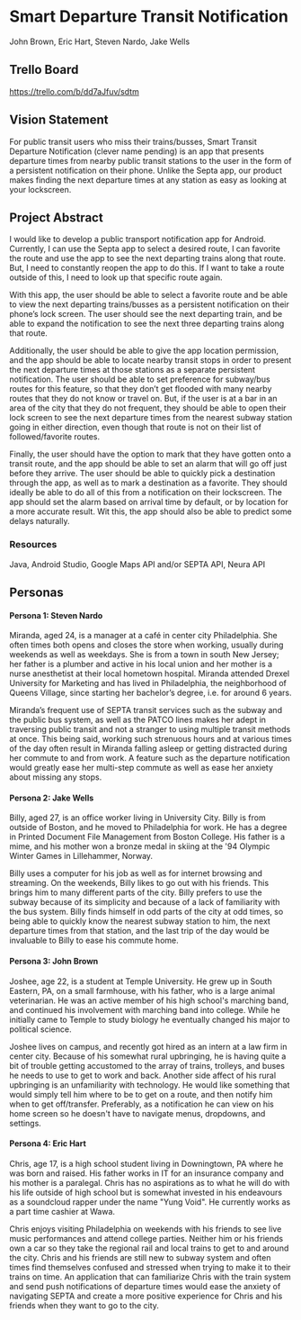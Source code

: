 # Smart Departure Transit Notification
John Brown, Eric Hart, Steven Nardo, Jake Wells

## Trello Board
https://trello.com/b/dd7aJfuv/sdtm

## Vision Statement
For public transit users who miss their trains/busses, Smart Transit Departure Notification (clever name pending) is an app that presents departure times from nearby public transit stations to the user in the form of a persistent notification on their phone. Unlike the Septa app, our product makes finding the next departure times at any station as easy as looking at your lockscreen.

## Project Abstract

I would like to develop a public transport notification app for Android. Currently, I can use the Septa app to select a desired route, I can favorite the route and use the app to see the next departing trains along that route. But, I need to constantly reopen the app to do this. If I want to take a route outside of this, I need to look up that specific route again.

With this app, the user should be able to select a favorite route and be able to view the next departing trains/busses as a persistent notification on their phone’s lock screen. The user should see the next departing train, and be able to expand the notification to see the next three departing trains along that route.

Additionally, the user should be able to give the app location permission, and the app should be able to locate nearby transit stops in order to present the next departure times at those stations as a separate persistent notification. The user should be able to set preference for subway/bus routes for this feature, so that they don’t get flooded with many nearby routes that they do not know or travel on. But, if the user is at a bar in an area of the city that they do not frequent, they should be able to open their lock screen to see the next departure times from the nearest subway station going in either direction, even though that route is not on their list of followed/favorite routes.

Finally, the user should have the option to mark that they have gotten onto a transit route, and the app should be able to set an alarm that will go off just before they arrive. The user should be able to quickly pick a destination through the app, as well as to mark a destination as a favorite. They should ideally be able to do all of this from a notification on their lockscreen. The app should set the alarm based on arrival time by default, or by location for a more accurate result. Wit this, the app should also be able to predict some delays naturally.

### Resources
Java, Android Studio, Google Maps API and/or SEPTA API, Neura API


## Personas

#### Persona 1: Steven Nardo
Miranda, aged 24, is a manager at a café in center city Philadelphia. She often times both opens and closes the store when working, usually during weekends as well as weekdays. She is from a town in south New Jersey; her father is a plumber and active in his local union and her mother is a nurse anesthetist at their local hometown hospital. Miranda attended Drexel University for Marketing and has lived in Philadelphia, the neighborhood of Queens Village, since starting her bachelor’s degree, i.e. for around 6 years.

Miranda’s frequent use of SEPTA transit services such as the subway and the public bus system, as well as the PATCO lines makes her adept in traversing public transit and not a stranger to using multiple transit methods at once. This being said, working such strenuous hours and at various times of the day often result in Miranda falling asleep or getting distracted during her commute to and from work. A feature such as the departure notification would greatly ease her multi-step commute as well as ease her anxiety about missing any stops.

#### Persona 2: Jake Wells
Billy, aged 27, is an office worker living in University City. Billy is from outside of Boston, and he moved to Philadelphia for work. He has a degree in Printed Document File Management from Boston College. His father is a mime, and his mother won a bronze medal in skiing at the '94 Olympic Winter Games in Lillehammer, Norway.

Billy uses a computer for his job as well as for internet browsing and streaming. On the weekends, Billy likes to go out with his friends. This brings him to many different parts of the city. Billy prefers to use the subway because of its simplicity and because of a lack of familiarity with the bus system. Billy finds himself in odd parts of the city at odd times, so being able to quickly know the nearest subway station to him, the next departure times from that station, and the last trip of the day would be invaluable to Billy to ease his commute home.

#### Persona 3: John Brown
Joshee, age 22, is a student at Temple University. He grew up in South Eastern, PA, on a small farmhouse, with his father, who is a large animal veterinarian. He was an active member of his high school's marching band, and continued his involvement with marching band into college. While he initially came to Temple to study biology he eventually changed his major to political science.  

Joshee lives on campus, and recently got hired as an intern at a law firm in center city. Because of his somewhat rural upbringing, he is having quite a bit of trouble getting accustomed to the array of trains, trolleys, and buses he needs to use to get to work and back.  Another side affect of his rural upbringing is an unfamiliarity with technology. He would like something that would simply tell him where to be to get on a route, and then notify him when to get off/transfer. Preferably, as a notification he can view on his home screen so he doesn't have to navigate menus, dropdowns, and settings.  

#### Persona 4: Eric Hart

Chris, age 17, is a high school student living in Downingtown, PA where he was born and raised. His father works in IT for an insurance company and his mother is a paralegal. Chris has no aspirations as to what he will do with his life outside of high school but is somewhat invested in his endeavours as a soundcloud rapper under the name "Yung Void". He currently works as a part time cashier at Wawa.

Chris enjoys visiting Philadelphia on weekends with his friends to see live music performances and attend college parties. Neither him or his friends own a car so they take the regional rail and local trains to get to and around the city. Chris and his friends are still new to subway system and often times find themselves confused and stressed when trying to make it to their trains on time. An application that can familiarize Chris with the train system and send push notifications of departure times would ease the anxiety of navigating SEPTA and create a more positive experience for Chris and his friends when they want to go to the city.
